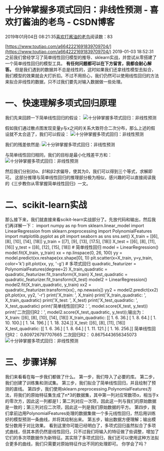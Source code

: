 
# 十分钟掌握多项式回归：非线性预测 - 喜欢打酱油的老鸟 - CSDN博客


2019年01月04日 08:21:35[喜欢打酱油的老鸟](https://me.csdn.net/weixin_42137700)阅读数：83


[https://www.toutiao.com/a6642221691839709704/](https://www.toutiao.com/a6642221691839709704/)
2019-01-03 18:52:31
之前我们曾经学习了简单线性回归模型的推导、sklearn实战，并尝试从零搭建了一个简单线性回归的模型工具。
**有任何问题都可以在下方留言，我都会耐心解答。**
但是我们遇到的数据并不总是线性的，这时如果我们还拿线性模型去拟合，我们模型的效果就会大打折扣。不过不用担心，我们仍然可以使用线性回归的方法来拟合非线性的数据，只不过我们要先对输入数据做一些处理。
# 一、快速理解多项式回归原理
我们先来回顾一下简单线性回归的假设：
![十分钟掌握多项式回归：非线性预测](http://p1.pstatp.com/large/pgc-image/b6b62a96f2404e6bba7136612e0b26df)

假如我们通过散点图发现变量y与x之间的关系大致符合二次分布，那么上述的假设就不太合适了，我们可以假设：
![十分钟掌握多项式回归：非线性预测](http://p1.pstatp.com/large/pgc-image/aac3efc299f74d98b939131d41742f21)

我们的残差依然是:
![十分钟掌握多项式回归：非线性预测](http://p1.pstatp.com/large/pgc-image/2b4692a8a9064c3a86416876bf772b22)

与简单线性回归相同，我们的目标是最小化残差平方和：
![十分钟掌握多项式回归：非线性预测](http://p3.pstatp.com/large/pgc-image/eaa883c465ed42539ab087ec6e7ec342)

然后我们分别对α、β1和β2求偏导，使其为0，我们可以得到三个等式，求解即可。
这部分推理与简单线性回归的推理部分极为相似，感兴趣的可以直接阅读我的《三步教你从零掌握简单线性回归》一文。
# 二、scikit-learn实战
那么接下来，我们就直接来看scikit-learn实战部分了。先放代码和输出，然后我们再详解一下：
import numpy as np
from sklearn.linear_model import LinearRegression
from sklearn.preprocessing import PolynomialFeatures
import matplotlib.pyplot as plt
import seaborn as sns
sns.set()
X_train = [[6], [8], [10], [14], [18]]
y_train = [[7], [9], [13], [17.5], [18]]
X_test = [[6], [8], [11], [16]]
y_test = [[8], [12], [15], [18]]
\# 简单线性回归
model = LinearRegression()
model.fit(X_train, y_train)
xx = np.linspace(0, 26, 100)
yy = model.predict(xx.reshape(xx.shape[0], 1))
plt.scatter(x=X_train, y=y_train, color='k')
plt.plot(xx, yy, '-g')
\# 多项式回归
quadratic_featurizer = PolynomialFeatures(degree=2)
X_train_quadratic = quadratic_featurizer.fit_transform(X_train)
X_test_quadratic = quadratic_featurizer.fit_transform(X_test)
model2 = LinearRegression()
model2.fit(X_train_quadratic, y_train)
xx2 = quadratic_featurizer.transform(xx[:, np.newaxis])
yy2 = model2.predict(xx2)
plt.plot(xx, yy2, '-r')
print('X_train:
', X_train)
print('X_train_quadratic:
', X_train_quadratic)
print('X_test:
', X_test)
print('X_test_quadratic:
', X_test_quadratic)
print('简单线性回归R2：', model.score(X_test, y_test))
print('二次回归R2：', model2.score(X_test_quadratic, y_test));输出为：
X_train:
 [[6], [8], [10], [14], [18]]
X_train_quadratic:
 [[ 1. 6. 36.]
 [ 1. 8. 64.]
 [ 1. 10. 100.]
 [ 1. 14. 196.]
 [ 1. 18. 324.]]
X_test:
 [[6], [8], [11], [16]]
X_test_quadratic:
 [[ 1. 6. 36.]
 [ 1. 8. 64.]
 [ 1. 11. 121.]
 [ 1. 16. 256.]]
简单线性回归R2： 0.809726797707665
二次回归R2： 0.8675443656345073![十分钟掌握多项式回归：非线性预测](http://p9.pstatp.com/large/pgc-image/f77dc75017f347649d837427328253c5)

# 三、步骤详解
我们来看看在每一步我们都做了什么。
第一步，我们导入了必要的库。
第二步，我们创建了训练集和测试集。
第三步，我们拟合了简单线性回归，并且绘制了预测的直线。
第四步，我们使用sklearn.preprocessing.PolynomialFeatures方法，将我们的原始特征集生成了n*3的数据集，其中第一列对应常数项α，相当于x的零次方，因此这一列都是1；第二列对应一次项，因此这一列与我们的原始数据是一致的；第三列对应二次项，因此这一列是我们原始数据的平方。
第四步，我们拿前边用PolynomialFeatures处理的数据集做一个多元线性回归，然后用训练好的模型预测一条曲线，并将其绘制出来。
第五步，输出数据方便理解；输出模型分数用于对比效果。
看到这里你可能已经明白了，多项式回归虽然拟合了多项式曲线，但其本质仍然是线性回归，只不过我们将输入的特征做了些调整，增加了它们的多次项数据作为新特征。其实除了多项式回归，我们还可以使用这种方法拟合更多的曲线，我们只需要对原始特征作出不同的处理即可。
你学会了吗？

